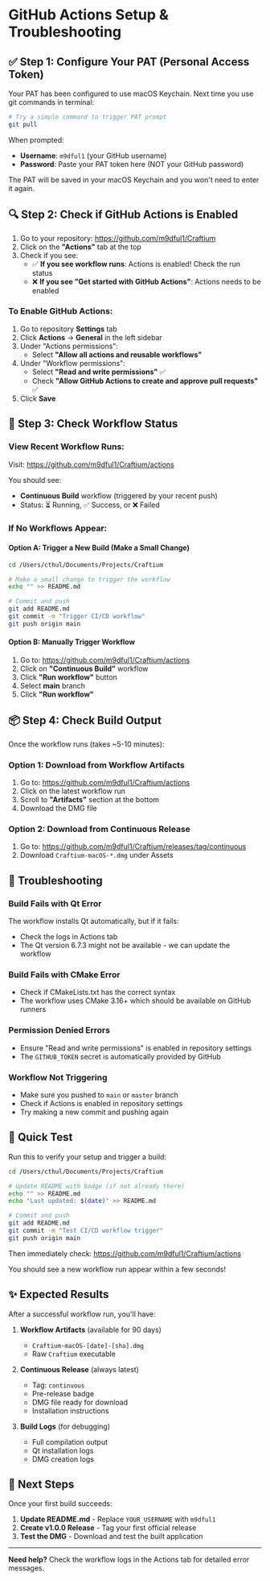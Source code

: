 # GitHub Actions Setup & Troubleshooting

## ✅ Step 1: Configure Your PAT (Personal Access Token)

Your PAT has been configured to use macOS Keychain. Next time you use git commands in terminal:

```bash
# Try a simple command to trigger PAT prompt
git pull
```

When prompted:
- **Username**: `m9dful1` (your GitHub username)
- **Password**: Paste your PAT token here (NOT your GitHub password)

The PAT will be saved in your macOS Keychain and you won't need to enter it again.

## 🔍 Step 2: Check if GitHub Actions is Enabled

1. Go to your repository: https://github.com/m9dful1/Craftium
2. Click on the **"Actions"** tab at the top
3. Check if you see:
   - ✅ **If you see workflow runs**: Actions is enabled! Check the run status
   - ❌ **If you see "Get started with GitHub Actions"**: Actions needs to be enabled

### To Enable GitHub Actions:
1. Go to repository **Settings** tab
2. Click **Actions** → **General** in the left sidebar
3. Under "Actions permissions":
   - Select **"Allow all actions and reusable workflows"**
4. Under "Workflow permissions":
   - Select **"Read and write permissions"** ✅
   - Check **"Allow GitHub Actions to create and approve pull requests"** ✅
5. Click **Save**

## 🚀 Step 3: Check Workflow Status

### View Recent Workflow Runs:
Visit: https://github.com/m9dful1/Craftium/actions

You should see:
- **Continuous Build** workflow (triggered by your recent push)
- Status: ⏳ Running, ✅ Success, or ❌ Failed

### If No Workflows Appear:

#### Option A: Trigger a New Build (Make a Small Change)

```bash
cd /Users/cthul/Documents/Projects/Craftium

# Make a small change to trigger the workflow
echo "" >> README.md

# Commit and push
git add README.md
git commit -m "Trigger CI/CD workflow"
git push origin main
```

#### Option B: Manually Trigger Workflow

1. Go to: https://github.com/m9dful1/Craftium/actions
2. Click on **"Continuous Build"** workflow
3. Click **"Run workflow"** button
4. Select **main** branch
5. Click **"Run workflow"**

## 📦 Step 4: Check Build Output

Once the workflow runs (takes ~5-10 minutes):

### Option 1: Download from Workflow Artifacts
1. Go to: https://github.com/m9dful1/Craftium/actions
2. Click on the latest workflow run
3. Scroll to **"Artifacts"** section at the bottom
4. Download the DMG file

### Option 2: Download from Continuous Release
1. Go to: https://github.com/m9dful1/Craftium/releases/tag/continuous
2. Download `Craftium-macOS-*.dmg` under Assets

## 🔧 Troubleshooting

### Build Fails with Qt Error
The workflow installs Qt automatically, but if it fails:
- Check the logs in Actions tab
- The Qt version 6.7.3 might not be available - we can update the workflow

### Build Fails with CMake Error
- Check if CMakeLists.txt has the correct syntax
- The workflow uses CMake 3.16+ which should be available on GitHub runners

### Permission Denied Errors
- Ensure "Read and write permissions" is enabled in repository settings
- The `GITHUB_TOKEN` secret is automatically provided by GitHub

### Workflow Not Triggering
- Make sure you pushed to `main` or `master` branch
- Check if Actions is enabled in repository settings
- Try making a new commit and pushing again

## 📱 Quick Test

Run this to verify your setup and trigger a build:

```bash
cd /Users/cthul/Documents/Projects/Craftium

# Update README with badge (if not already there)
echo "" >> README.md
echo "Last updated: $(date)" >> README.md

# Commit and push
git add README.md
git commit -m "Test CI/CD workflow trigger"
git push origin main
```

Then immediately check: https://github.com/m9dful1/Craftium/actions

You should see a new workflow run appear within a few seconds!

## ✨ Expected Results

After a successful workflow run, you'll have:

1. **Workflow Artifacts** (available for 90 days)
   - `Craftium-macOS-[date]-[sha].dmg`
   - Raw `Craftium` executable

2. **Continuous Release** (always latest)
   - Tag: `continuous`
   - Pre-release badge
   - DMG file ready for download
   - Installation instructions

3. **Build Logs** (for debugging)
   - Full compilation output
   - Qt installation logs
   - DMG creation logs

## 🎯 Next Steps

Once your first build succeeds:

1. **Update README.md** - Replace `YOUR_USERNAME` with `m9dful1`
2. **Create v1.0.0 Release** - Tag your first official release
3. **Test the DMG** - Download and test the built application

---

**Need help?** Check the workflow logs in the Actions tab for detailed error messages.

